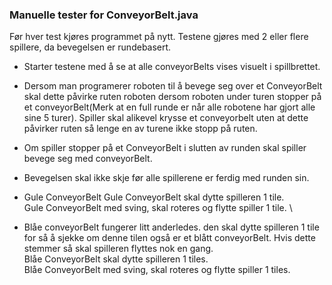 ### **Manuelle tester for ConveyorBelt.java**
Før hver test kjøres programmet på nytt.
Testene gjøres med 2 eller flere spillere, da bevegelsen er rundebasert.

* Starter testene med å se at alle conveyorBelts vises visuelt i spillbrettet.
  

* Dersom man programerer roboten til å bevege seg over et ConveyorBelt skal dette
  påvirke ruten roboten dersom roboten under turen stopper på et conveyorBelt(Merk at en full runde er når 
  alle robotene har gjort alle sine 5 turer). Spiller skal alikevel krysse et conveyorbelt uten at dette påvirker ruten
  så lenge en av turene ikke stopp på ruten.
  

* Om spiller stopper på et ConveyorBelt i slutten av runden skal spiller bevege seg 
  med conveyorBelt.
  

* Bevegelsen skal ikke skje før alle spillerene er ferdig med runden sin.

* Gule ConveyorBelt
  Gule ConveyorBelt skal dytte spilleren 1 tile. \
  Gule ConveyorBelt med sving, skal roteres og flytte spiller 1 tile. \

* Blåe conveyorBelt fungerer litt anderledes. den skal dytte spilleren 1 tile for så å sjekke om denne tilen også
  er et blått conveyorBelt. Hvis dette stemmer så skal spilleren flyttes nok en gang.
  \
  Blåe ConveyorBelt skal dytte spilleren 1 tiles. \
  Blåe ConveyorBelt med sving, skal roteres og flytte spiller 1 tiles.